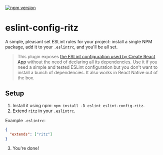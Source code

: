 [![npm version](https://badge.fury.io/js/eslint-config-ritz.svg)](https://badge.fury.io/js/eslint-config-ritz)

# eslint-config-ritz

A simple, pleasant set ESLint rules for your project: install a single NPM package, add it to your `.eslintrc`, and you'll be all set.

> This plugin exposes [the ESLint configuration used by Create React App](https://github.com/facebook/create-react-app/tree/master/packages/eslint-config-react-app) without the need of declaring all its dependencies.
> Use it if you need a simple and tested ESLint configuration but you don't want to install a bunch of dependencies.
> It also works in React Native out of the box.

## Setup

1. Install it using npm: `npm install -D eslint eslint-config-ritz`.
2. Extend `ritz` in your `.eslintrc`.

Example `.eslintrc`:

```json
{
  "extends": ["ritz"]
}
```

3. You're done!
